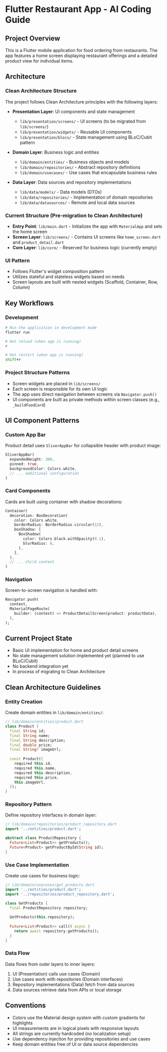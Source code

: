 # Flutter Restaurant App - AI Coding Guide

## Project Overview
This is a Flutter mobile application for food ordering from restaurants. The app features a home screen displaying restaurant offerings and a detailed product view for individual items.

## Architecture

### Clean Architecture Structure
The project follows Clean Architecture principles with the following layers:

- **Presentation Layer**: UI components and state management
  - `lib/presentation/screens/` - UI screens (to be migrated from `lib/screens/`)
  - `lib/presentation/widgets/` - Reusable UI components
  - `lib/presentation/blocs/` - State management using BLoC/Cubit pattern

- **Domain Layer**: Business logic and entities
  - `lib/domain/entities/` - Business objects and models
  - `lib/domain/repositories/` - Abstract repository definitions
  - `lib/domain/usecases/` - Use cases that encapsulate business rules

- **Data Layer**: Data sources and repository implementations
  - `lib/data/models/` - Data models (DTOs)
  - `lib/data/repositories/` - Implementation of domain repositories
  - `lib/data/datasources/` - Remote and local data sources

### Current Structure (Pre-migration to Clean Architecture)
- **Entry Point**: `lib/main.dart` - Initializes the app with `MaterialApp` and sets the home screen
- **Screen Layer**: `lib/screens/` - Contains UI screens like `home_screen.dart` and `product_detail.dart`
- **Core Layer**: `lib/core/` - Reserved for business logic (currently empty)

### UI Pattern
- Follows Flutter's widget composition pattern
- Utilizes stateful and stateless widgets based on needs
- Screen layouts are built with nested widgets (Scaffold, Container, Row, Column)

## Key Workflows

### Development
```bash
# Run the application in development mode
flutter run

# Hot reload (when app is running)
r

# Hot restart (when app is running)
shift+r
```

### Project Structure Patterns
- Screen widgets are placed in `lib/screens/`
- Each screen is responsible for its own UI logic
- The app uses direct navigation between screens via `Navigator.push()`
- UI components are built as private methods within screen classes (e.g., `_buildFoodCard`)

## UI Component Patterns

### Custom App Bar
Product detail uses `SliverAppBar` for collapsible header with product image:
```dart
SliverAppBar(
  expandedHeight: 300,
  pinned: true,
  backgroundColor: Colors.white,
  // ... additional configuration
)
```

### Card Components
Cards are built using container with shadow decorations:
```dart
Container(
  decoration: BoxDecoration(
    color: Colors.white,
    borderRadius: BorderRadius.circular(12),
    boxShadow: [
      BoxShadow(
        color: Colors.black.withOpacity(0.1),
        blurRadius: 8,
      ),
    ],
  ),
  // ... child content
)
```

### Navigation
Screen-to-screen navigation is handled with:
```dart
Navigator.push(
  context,
  MaterialPageRoute(
    builder: (context) => ProductDetailScreen(product: productData),
  ),
);
```

## Current Project State
- Basic UI implementation for home and product detail screens
- No state management solution implemented yet (planned to use BLoC/Cubit)
- No backend integration yet
- In process of migrating to Clean Architecture

## Clean Architecture Guidelines

### Entity Creation
Create domain entities in `lib/domain/entities/`:

```dart
// lib/domain/entities/product.dart
class Product {
  final String id;
  final String name;
  final String description;
  final double price;
  final String? imageUrl;
  
  const Product({
    required this.id,
    required this.name,
    required this.description,
    required this.price,
    this.imageUrl,
  });
}
```

### Repository Pattern
Define repository interfaces in domain layer:

```dart
// lib/domain/repositories/product_repository.dart
import '../entities/product.dart';

abstract class ProductRepository {
  Future<List<Product>> getProducts();
  Future<Product> getProductById(String id);
}
```

### Use Case Implementation
Create use cases for business logic:

```dart
// lib/domain/usecases/get_products.dart
import '../entities/product.dart';
import '../repositories/product_repository.dart';

class GetProducts {
  final ProductRepository repository;
  
  GetProducts(this.repository);
  
  Future<List<Product>> call() async {
    return await repository.getProducts();
  }
}
```

### Data Flow
Data flows from outer layers to inner layers:
1. UI (Presentation) calls use cases (Domain)
2. Use cases work with repositories (Domain interfaces)
3. Repository implementations (Data) fetch from data sources
4. Data sources retrieve data from APIs or local storage

## Conventions
- Colors use the Material design system with custom gradients for highlights
- UI measurements are in logical pixels with responsive layouts
- All strings are currently hardcoded (no localization setup)
- Use dependency injection for providing repositories and use cases
- Keep domain entities free of UI or data source dependencies